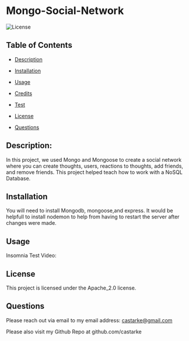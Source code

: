 # Mongo-Social-Network
  ![License](https://img.shields.io/badge/license-Apache_2.0-blue.svg)

  ## Table of Contents
  * [Description](#description)

  * [Installation](#installation)

  * [Usage](#usage)

  * [Credits](#credits)

  * [Test](#test)

  * [License](#license)

  *  [Questions](#questions)

## Description:
  In this project, we used Mongo and Mongoose to create a social network where you can create thoughts, users, reactions to thoughts, add friends, and remove friends. This project helped teach how to work with a NoSQL Database.
## Installation
  You will need to install Mongodb, mongoose,and express. It would be helpfull to install nodemon to help from having to restart the server after changes were made. 
## Usage
  Insomnia Test Video: 
  
 ## License 

   
 This project is licensed under the Apache_2.0 license. 


## Questions 

  Please reach out via email to my email address: castarke@gmail.com

  Please also visit my Github Repo at github.com/castarke
